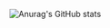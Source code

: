 ![Anurag's GitHub stats](https://github-readme-stats.vercel.app/api?username=chirchir12&count_private=true&theme=synthwave)
